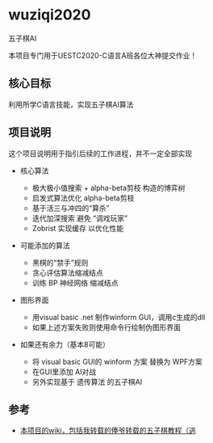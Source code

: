 # wuziqi2020
五子棋AI

本项目专门用于UESTC2020-C语言A班各位大神提交作业！

## 核心目标
利用所学C语言技能，实现五子棋AI算法

## 项目说明

这个项目说明用于指引后续的工作进程，并不一定全部实现

- 核心算法

  - 极大极小值搜索 + alpha-beta剪枝 构造的博弈树
  - 启发式算法优化 alpha-beta剪枝
  - 基于活三与冲四的“算杀”
  - 迭代加深搜索 避免 “调戏玩家”
  - Zobrist 实现缓存 以优化性能
- 可能添加的算法
  - 黑棋的“禁手”规则
  - 贪心评估算法缩减结点
  - 训练 BP 神经网络 缩减结点
- 图形界面
  - 用visual basic .net 制作winform GUI，调用c生成的dll
  - 如果上述方案失败则使用命令行绘制伪图形界面
- 如果还有余力（基本8可能）
  - 将 visual basic GUI的 winform 方案 替换为 WPF方案
  - 在GUI里添加 AI对战
  - 另外实现基于 遗传算法 的五子棋AI

## 参考

- [本项目的wiki，包括我转载的俸爷转载的五子棋教程（逃](https://github.com/SMagic-L/wuziqi2020/wiki)

